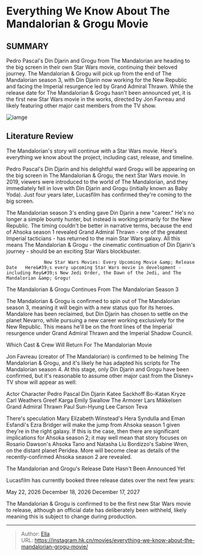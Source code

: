 # Everything We Know About The Mandalorian &amp; Grogu Movie


## SUMMARY 



  Pedro Pascal&#39;s Din Djarin and Grogu from The Mandalorian are heading to the big screen in their own Star Wars movie, continuing their beloved journey.   The Mandalorian &amp; Grogu will pick up from the end of The Mandalorian season 3, with Din Djarin now working for the New Republic and facing the Imperial resurgence led by Grand Admiral Thrawn.   While the release date for The Mandalorian &amp; Grogu hasn&#39;t been announced yet, it is the first new Star Wars movie in the works, directed by Jon Favreau and likely featuring other major cast members from the TV show.  

![iamge](https://static1.srcdn.com/wordpress/wp-content/uploads/2024/01/din-djarin-and-grogu-the-mandalorian-season-3.jpg)

## Literature Review

The Mandalorian&#39;s story will continue with a Star Wars movie. Here&#39;s everything we know about the project, including cast, release, and timeline.




Pedro Pascal&#39;s Din Djarin and his delightful ward Grogu will be appearing on the big screen in The Mandalorian &amp; Grogu, the next Star Wars movie. In 2019, viewers were introduced to the world of The Mandalorian, and they immediately fell in love with Din Djarin and Grogu (initially known as Baby Yoda). Just four years later, Lucasfilm has confirmed they&#39;re coming to the big screen.




The Mandalorian season 3&#39;s ending gave Din Djarin a new &#34;career.&#34; He&#39;s no longer a simple bounty hunter, but instead is working primarily for the New Republic. The timing couldn&#39;t be better in narrative terms, because the end of Ahsoka season 1 revealed Grand Admiral Thrawn - one of the greatest Imperial tacticians - has returned to the main Star Wars galaxy. All this means The Mandalorian &amp; Grogu - the cinematic continuation of Din Djarin&#39;s journey - should be an exciting Star Wars blockbuster.

                  New Star Wars Movies: Every Upcoming Movie &amp; Release Date   Here&#39;s every upcoming Star Wars movie in development - including Rey&#39;s New Jedi Order, the Dawn of the Jedi, and The Mandalorian &amp; Grogu!   


 The Mandalorian &amp; Grogu Continues From The Mandalorian Season 3 
          




The Mandalorian &amp; Grogu is confirmed to spin out of The Mandalorian season 3, meaning it will begin with a new status quo for its heroes. Mandalore has been reclaimed, but Din Djarin has chosen to settle on the planet Nevarro, while pursuing a new career working exclusively for the New Republic. This means he&#39;ll be on the front lines of the Imperial resurgence under Grand Admiral Thrawn and the Imperial Shadow Council.



 Which Cast &amp; Crew Will Return For The Mandalorian Movie 
          

Jon Favreau (creator of The Mandalorian) is confirmed to be helming The Mandalorian &amp; Grogu, and it&#39;s likely he has adapted his scripts for The Mandalorian season 4. At this stage, only Din Djarin and Grogu have been confirmed, but it&#39;s reasonable to assume other major cast from the Disney&#43; TV show will appear as well:




 Actor  Character   Pedro Pascal  Din Djarin   Katee Sackhoff  Bo-Katan Kryze   Carl Weathers  Greef Karga   Emily Swallow  The Armorer   Lars Mikkelsen  Grand Admiral Thrawn   Paul Sun-Hyung Lee  Carson Teva   



There&#39;s speculation Mary Elizabeth Winstead&#39;s Hera Syndulla and Eman Esfandi&#39;s Ezra Bridger will make the jump from Ahsoka season 1 given they&#39;re in the right galaxy. If this is the case, then there are significant implications for Ahsoka season 2; it may well mean that story focuses on Rosario Dawson&#39;s Ahsoka Tano and Natasha Liu Bordizzo&#39;s Sabine Wren, on the distant planet Peridea. More will become clear as details of the recently-confirmed Ahsoka season 2 are revealed.






 The Mandalorian and Grogu&#39;s Release Date Hasn&#39;t Been Announced Yet 
          

Lucasfilm has currently booked three release dates over the next few years:

  May 22, 2026   December 18, 2026   December 17, 2027  

The Mandalorian &amp; Grogu is confirmed to be the first new Star Wars movie to release, although an official date has deliberately been withheld, likely meaning this is subject to change during production.



---

> Author: [Ella](https://instagram.hk.cn/)  
> URL: https://instagram.hk.cn/movies/everything-we-know-about-the-mandalorian-grogu-movie/  

